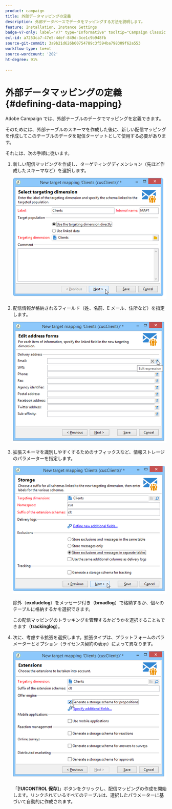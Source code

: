 ```yaml
---
product: campaign
title: 外部データマッピングの定義
description: 外部データベースでデータをマッピングする方法を説明します。
feature: Installation, Instance Settings
badge-v7-only: label="v7" type="Informative" tooltip="Campaign Classic v7 にのみ適用されます"
exl-id: a7253ca7-47e5-4def-849d-3ce1c9b948fb
source-git-commit: 3a9b21d626b60754789c3f594ba798309f62a553
workflow-type: tm+mt
source-wordcount: '202'
ht-degree: 91%

---
```


# 外部データマッピングの定義 {#defining-data-mapping}



Adobe Campaign では、外部テーブルのデータでマッピングを定義できます。

そのためには、外部テーブルのスキーマを作成した後に、新しい配信マッピングを作成してこのテーブルのデータを配信ターゲットとして使用する必要があります。

それには、次の手順に従います。

1. 新しい配信マッピングを作成し、ターゲティングディメンション（先ほど作成したスキーマなど）を選択します。

   ![](assets/wf_new_mapping_create_fda.png)

1. 配信情報が格納されるフィールド（姓、名前、E メール、住所など）を指定します。

   ![](assets/wf_new_mapping_define_join.png)

1. 拡張スキーマを識別しやすくするためのサフィックスなど、情報ストレージのパラメーターを指定します。

   ![](assets/wf_new_mapping_define_names.png)

   除外（**excludelog**）をメッセージ付き（**broadlog**）で格納するか、個々のテーブルに格納するかを選択できます。

   この配信マッピングのトラッキングを管理するかどうかを選択することもできます（**trackinglog**）。

1. 次に、考慮する拡張を選択します。拡張タイプは、プラットフォームのパラメーターとオプション（ライセンス契約の表示）によって異なります。

   ![](assets/wf_new_mapping_define_extensions.png)

   「**[!UICONTROL 保存]**」ボタンをクリックし、配信マッピングの作成を開始します。リンクされているすべてのテーブルは、選択したパラメーターに基づいて自動的に作成されます。
